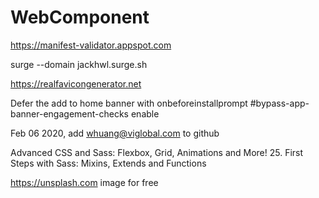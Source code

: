# WebComponent
https://manifest-validator.appspot.com

surge --domain jackhwl.surge.sh

https://realfavicongenerator.net


Defer the add to home banner with onbeforeinstallprompt
#bypass-app-banner-engagement-checks   enable

Feb 06 2020, add whuang@viglobal.com to github

Advanced CSS and Sass: Flexbox, Grid, Animations and More!
    25. First Steps with Sass: Mixins, Extends and Functions

https://unsplash.com image for free